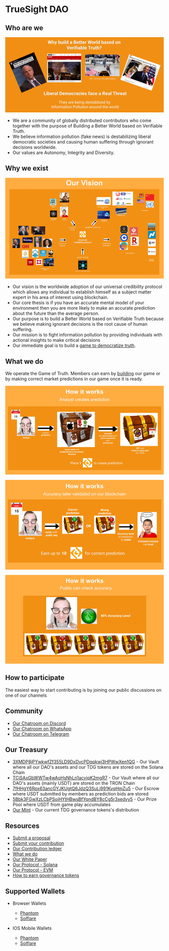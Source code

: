 # TrueSight DAO

## Who are we
![How it works: Why are we doing this?](https://raw.githubusercontent.com/TrueSightDAO/.github/main/assets/20220708%20-%20Gary%20the%20real%20threat.jpg)

- We are a community of globally distributed contributors who come together with the purpose of Building a Better World based on Verifiable Truth. 
- We believe information pollution (fake news) is destabilizing liberal democratic societies and causing human suffering through ignorant decisions worldwide.
- Our values are Autonomy, Integrity and Diversity.

## Why we exist
![How it works: Guru creates a prediction](https://raw.githubusercontent.com/TrueSightDAO/.github/main/assets/20220610_github_vision.jpg)

- Our vision is the worldwide adoption of our universal credibility protocol which allows any individual to establish himself as a subject matter expert in his area of interest using blockchain. 
- Our core thesis is if you have an accurate mental model of your environment then you are more likely to make an accurate prediction about the future than the average person.
- Our purpose is to build a Better World based on Verifiable Truth because we believe making ignorant decisions is the root cause of human suffering.
- Our mission is to fight information pollution by providing individuals with actional insights to make critical decisions
- Our immediate goal is to build a [game to democratize truth](https://docs.google.com/presentation/d/1WfNmf9fSkPLsesgu1NQKUbAJ42gvlFU5/edit#slide=id.g106086a7c69_0_1).

## What we do
We operate the Game of Truth. Members can earn by [building](https://truesight.me/rubric) our game or by making correct market predictions in our game once it is ready.

![How it works: Guru creates a prediction](https://raw.githubusercontent.com/TrueSightDAO/.github/main/assets/20220610_github_sponsor_game_play_2.jpg)

![How it works: Smart contract validates prediction](https://raw.githubusercontent.com/TrueSightDAO/.github/main/assets/20220610_github_sponsor_game_play_3.jpg)

![How it works: Guru credibility is established over time](https://raw.githubusercontent.com/TrueSightDAO/.github/main/assets/20220610_github_sponsor_game_play_4.jpg)

## How to participate
The easiest way to start contributing is by joining our public discussions on one of our channels

## Community
- [Our Chatroom on Discord](https://truesight.me/discord)
- [Our Chatroom on WhatsApp](https://truesight.me/whatsapp)
- [Our Chatroom on Telegram](https://truesight.me/telegram)

## Our Treasury
- [3XMDP8jPYwkwfZf355LD9DxDvcPDqpkwj3HPWwXen1QG](https://solscan.io/account/3XMDP8jPYwkwfZf355LD9DxDvcPDqpkwj3HPWwXen1QG#tokenAccounts) - Our Vault where all our DAO's assets and our TDG tokens are stored on the Solana Chain
- [TCjSAxGbWWTw4wAoHsNhLn1acvjqK2mgR7](https://tronscan.org/#/address/TCjSAxGbWWTw4wAoHsNhLn1acvjqK2mgR7) - Our Vault where all our DAO's assets (mainly USDT) are stored on the TRON Chain
- [7fHHgY6Rpx63ancGYJKUgtQ6JdzQ3SuLj991KvqHmZu5](https://solscan.io/account/7fHHgY6Rpx63ancGYJKUgtQ6JdzQ3SuLj991KvqHmZu5#tokenAccounts) - Our Escrow where USDT submitted by members as prediction bids are stored
- [5Bbk3FGwXzLCbPSoiHYtHBwsBfYqndBY8cCg5r3xedvy5](https://solscan.io/account/5Bbk3FGwXzLCbPSoiHYtHBwsBfYqndBY8cCg5r3xedvy#tokenAccounts) - Our Prize Pool where USDT from game play accumulates 
- [Our Mint](https://solscan.io/token/3wmsJkKWLdFT4tF4rG8zUZQ8M4hKUDtDuJW8q6i9KbgF#holders) - Our current TDG governance tokens's distribution

## Resources
- [Submit a proposal](https://forms.gle/7eUEPFD192x3Wfkr8)
- [Submit your contribution](https://truesight.me/submit-contribution)
- [Our Contribution ledger](https://truesight.me/ledger)
- [What we do](https://docs.google.com/presentation/d/1WfNmf9fSkPLsesgu1NQKUbAJ42gvlFU5/edit#slide=id.g106086a7c69_0_1)
- [Our White Paper](https://docs.google.com/document/d/1H_LAioUeYvbSuuCuiPCd87t4VLx_PkqXBn3ggIn8Fxs/edit#)
- [Our Protocol - Solana](https://github.com/TrueSightDAO/truesight_protocol)
- [Our Protocol - EVM](https://github.com/TrueSightDAO/TrueChain)
- [How to earn governance tokens](https://truesight.me/rubric)

## Supported Wallets
- Browser Wallets
  - [Phantom](https://phantom.app/)
  - [Solflare](https://solflare.com/)

- IOS Mobile Wallets
  - [Phantom](https://phantom.app/)
  - [Solflare](https://solflare.com/)

<!--
**TrueSightDAO/TrueSightDAO** is a ✨ _special_ ✨ repository because its `README.md` (this file) appears on your GitHub profile.

Here are some ideas to get you started:

- 🔭 I’m currently working on ...
- 🌱 I’m currently learning ...
- 👯 I’m looking to collaborate on ...
- 🤔 I’m looking for help with ...
- 💬 Ask me about ...
- 📫 How to reach me: ...
- 😄 Pronouns: ...
- ⚡ Fun fact: ...
-->
